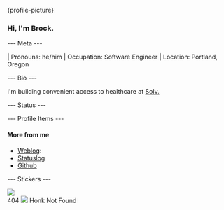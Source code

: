 {profile-picture}

### Hi, I'm Brock.

--- Meta ---

| Pronouns: he/him
| Occupation: Software Engineer
| Location: Portland, Oregon

--- Bio ---

I'm building convenient access to healthcare at [Solv.](https://www.solvhealth.com/)

--- Status ---

<script async src="https://status.lol/brock.js?time&link&fluent"></script>

--- Profile Items ---

#### More from me

- [Weblog](https://brock.weblog.lol/): <script async src="https://brock.weblog.lol/latestEntry.js"></script>
- [Statuslog](https://brock.status.lol/)
- [Github](https://github.com/brxck)

--- Stickers ---

<img class="bumper-sticker keep-honking" src="https://cdn.some.pics/brock/66e50bd563d0a.png" />

<div class="bumper-sticker honk-not-found">
  <span class="honk-not-found__code">404</span>
  <img src="https://brock.weblog.lol/broken.svg" />
  <span class="honk-not-found__message">Honk Not Found</span>
</div>
